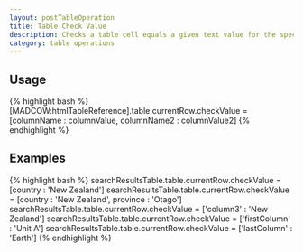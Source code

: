 ```yaml
---
layout: postTableOperation
title: Table Check Value
description: Checks a table cell equals a given text value for the specified column on the current selected row in an HTML table.
category: table operations
---
```


## Usage
{% highlight bash %}
[MADCOW:htmlTableReference].table.currentRow.checkValue = [columnName : columnValue, columnName2 : columnValue2]
{% endhighlight %}

## Examples
{% highlight bash %}
searchResultsTable.table.currentRow.checkValue = [country : 'New Zealand'] 
searchResultsTable.table.currentRow.checkValue = [country : 'New Zealand', province : 'Otago']
searchResultsTable.table.currentRow.checkValue = ['column3' : 'New Zealand']
searchResultsTable.table.currentRow.checkValue = ['firstColumn' : 'Unit A']
searchResultsTable.table.currentRow.checkValue = ['lastColumn' : 'Earth']
{% endhighlight %}
